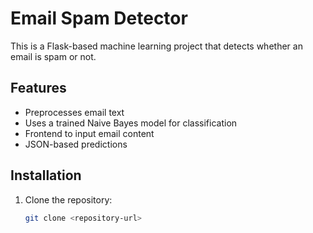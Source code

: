 # Email Spam Detector

This is a Flask-based machine learning project that detects whether an email is spam or not.

## Features
- Preprocesses email text
- Uses a trained Naive Bayes model for classification
- Frontend to input email content
- JSON-based predictions

## Installation
1. Clone the repository:
   ```bash
   git clone <repository-url>
